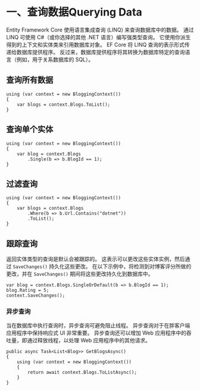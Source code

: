 # 一、查询数据Querying Data

Entity Framework Core 使用语言集成查询 (LINQ) 来查询数据库中的数据。 通过 LINQ 可使用 C#（或你选择的其他 .NET 语言）编写强类型查询。 它使用你派生得到的上下文和实体类来引用数据库对象。 EF Core 将 LINQ 查询的表示形式传递给数据库提供程序。 反过来，数据库提供程序将其转换为数据库特定的查询语言（例如，用于关系数据库的 SQL）。

## 查询所有数据

```
using (var context = new BloggingContext())
{
    var blogs = context.Blogs.ToList();
}
```

## 查询单个实体

```
using (var context = new BloggingContext())
{
    var blog = context.Blogs
        .Single(b => b.BlogId == 1);
}
```

## 过滤查询

```
using (var context = new BloggingContext())
{
    var blogs = context.Blogs
        .Where(b => b.Url.Contains("dotnet"))
        .ToList();
}
```

## 跟踪查询

返回实体类型的查询是默认会被跟踪的。 这表示可以更改这些实体实例，然后通过 `SaveChanges()` 持久化这些更改。 在以下示例中，将检测到对博客评分所做的更改，并在 `SaveChanges()` 期间将这些更改持久化到数据库中。

```
var blog = context.Blogs.SingleOrDefault(b => b.BlogId == 1);
blog.Rating = 5;
context.SaveChanges();
```

### 异步查询

当在数据库中执行查询时，异步查询可避免阻止线程。 异步查询对于在胖客户端应用程序中保持响应式 UI 非常重要。 异步查询还可以增加 Web 应用程序中的吞吐量，即通过释放线程，以处理 Web 应用程序中的其他请求。

```
public async Task<List<Blog>> GetBlogsAsync()
{
    using (var context = new BloggingContext())
    {
        return await context.Blogs.ToListAsync();
    }
}
```

